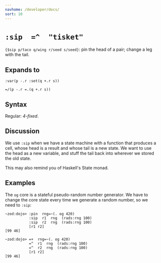 ```yaml
---
navhome: /developer/docs/
sort: 10
---
```


# `:sip  =^  "tisket"`

`{$sip p/taco q/wing r/seed s/seed}`: pin the head of a pair; change 
a leg with the tail.

## Expands to

```
:var(p -.r :set(q +.r s))
```

```
=/(p -.r =.(q +.r s))
```

## Syntax

Regular: *4-fixed*.

## Discussion

We use `:sip` when we have a state machine with a function that
produces a cell, whose head is a result and whose tail is a new
state.  We want to use the head as a new variable, and stuff the
tail back into wherever we stored the old state.

This may also remind you of Haskell's State monad.

## Examples

The `og` core is a stateful pseudo-random number generator.
We have to change the core state every time we generate a
random number, so we need to `:sip`:

```
~zod:dojo> :pin  rng=~(. og 420)
           :sip  r1  rng  (rads:rng 100)
           :sip  r2  rng  (rads:rng 100)
           [r1 r2]
[99 46]
```

```
~zod:dojo> =+  rng=~(. og 420)
           =^  r1  rng  (rads:rng 100)
           =^  r2  rng  (rads:rng 100)
           [r1 r2]
[99 46]
```
